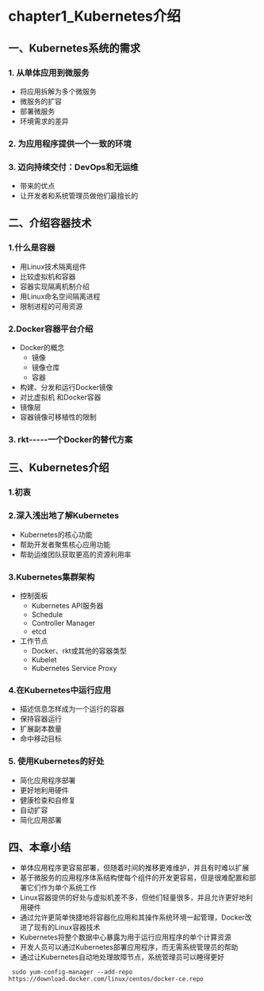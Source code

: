 # chapter1_Kubernetes介绍

## 一、Kubernetes系统的需求

### 1. 从单体应用到微服务

- 将应用拆解为多个微服务
- 微服务的扩容
- 部署微服务
- 环境需求的差异

### 2. 为应用程序提供一个一致的环境

### 3. 迈向持续交付：DevOps和无运维

- 带来的优点
- 让开发者和系统管理员做他们最擅长的

## 二、介绍容器技术

### 1.什么是容器

- 用Linux技术隔离组件
- 比较虚拟机和容器
- 容器实现隔离机制介绍
- 用Linux命名空间隔离进程
- 限制进程的可用资源

### 2.Docker容器平台介绍

- Docker的概念
  - 镜像
  - 镜像仓库
  - 容器
- 构建、分发和运行Docker镜像
- 对比虚拟机 和Docker容器
- 镜像层
- 容器镜像可移植性的限制

### 3. rkt-----一个Docker的替代方案

## 三、Kubernetes介绍

### 1.初衷

### 2.深入浅出地了解Kubernetes

- Kubernetes的核心功能
- 帮助开发者聚焦核心应用功能
- 帮助运维团队获取更高的资源利用率

### 3.Kubernetes集群架构

- 控制面板
  - Kubernetes API服务器
  - Schedule
  - Controller Manager
  - etcd
- 工作节点
  - Docker、rkt或其他的容器类型
  - Kubelet
  - Kubernetes Service Proxy

### 4.在Kubernetes中运行应用

- 描述信息怎样成为一个运行的容器
- 保持容器运行
- 扩展副本数量
- 命中移动目标

### 5. 使用Kubernetes的好处

- 简化应用程序部署
- 更好地利用硬件
- 健康检查和自修复
- 自动扩容
- 简化应用部署

## 四、本章小结

- 单体应用程序更容易部署，但随着时间的推移更难维护，并且有时难以扩展
- 基于微服务的应用程序体系结构使每个组件的开发更容易，但是很难配置和部署它们作为单个系统工作
- Linux容器提供的好处与虚拟机差不多，但他们轻量很多，并且允许更好地利用硬件
- 通过允许更简单快捷地将容器化应用和其操作系统环境一起管理，Docker改进了现有的Linux容器技术
- Kubernetes将整个数据中心暴露为用于运行应用程序的单个计算资源
- 开发人员可以通过Kubernetes部署应用程序，而无需系统管理员的帮助
- 通过让Kubernetes自动地处理故障节点，系统管理员可以睡得更好

```shell
 sudo yum-config-manager --add-repo https://download.docker.com/linux/centos/docker-ce.repo
```

